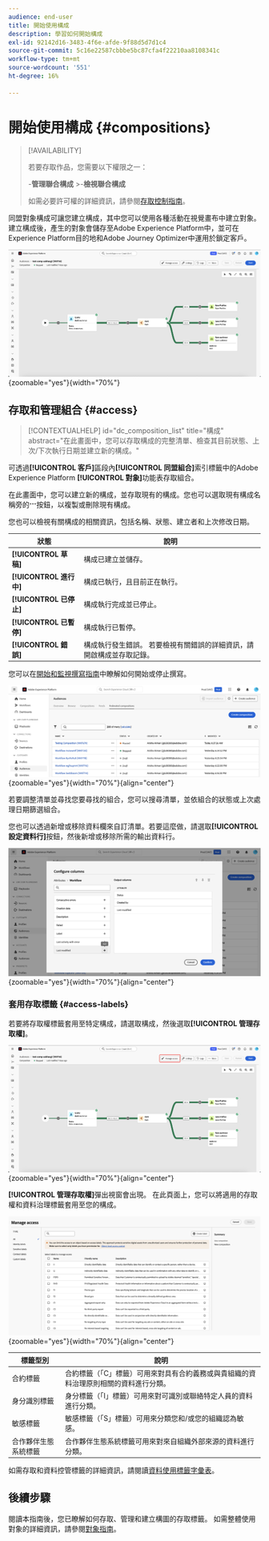 ```yaml
---
audience: end-user
title: 開始使用構成
description: 學習如何開始構成
exl-id: 92142d16-3483-4f6e-afde-9f88d5d7d1c4
source-git-commit: 5c16e22587cbbbe5bc87cfa4f22210aa8108341c
workflow-type: tm+mt
source-wordcount: '551'
ht-degree: 16%

---
```


# 開始使用構成 {#compositions}

>[!AVAILABILITY]
>
>若要存取作品，您需要以下權限之一：
>
>-**管理聯合構成**
>&#x200B;>-**檢視聯合構成**
>
>如需必要許可權的詳細資訊，請參閱[存取控制指南](/help/governance-privacy-security/access-control.md)。

同盟對象構成可讓您建立構成，其中您可以使用各種活動在視覺畫布中建立對象。 建立構成後，產生的對象會儲存至Adobe Experience Platform中，並可在Experience Platform目的地和Adobe Journey Optimizer中運用於鎖定客戶。

![範例構成工作流程顯示在同盟對象構成中。](assets/gs-compositions/composition-example.png){zoomable="yes"}{width="70%"}

## 存取和管理組合 {#access}

>[!CONTEXTUALHELP]
>id="dc_composition_list"
>title="構成"
>abstract="在此畫面中，您可以存取構成的完整清單、檢查其目前狀態、上次/下次執行日期並建立新的構成。"

可透過&#x200B;**[!UICONTROL 客戶]**&#x200B;區段內&#x200B;**[!UICONTROL 同盟組合]**&#x200B;索引標籤中的Adobe Experience Platform **[!UICONTROL 對象]**&#x200B;功能表存取組合。

在此畫面中，您可以建立新的構成，並存取現有的構成。您也可以選取現有構成名稱旁的![省略符號](/help/assets/icons/more.png)按鈕，以複製或刪除現有構成。

您也可以檢視有關構成的相關資訊，包括名稱、狀態、建立者和上次修改日期。

| 狀態 | 說明 |
| ------ | ----------- |
| **[!UICONTROL 草稿]** | 構成已建立並儲存。 |
| **[!UICONTROL 進行中]** | 構成已執行，且目前正在執行。 |
| **[!UICONTROL 已停止]** | 構成執行完成並已停止。 |
| **[!UICONTROL 已暫停]** | 構成執行已暫停。 |
| **[!UICONTROL 錯誤]** | 構成執行發生錯誤。 若要檢視有關錯誤的詳細資訊，請開啟構成並存取記錄。 |

您可以在[開始和監視撰寫指南](./start-monitor-composition.md)中瞭解如何開始或停止撰寫。

![顯示可用的組合清單。](assets/gs-compositions/compositions-list.png){zoomable="yes"}{width="70%"}{align="center"}

若要調整清單並尋找您要尋找的組合，您可以搜尋清單，並依組合的狀態或上次處理日期篩選組合。

您也可以透過新增或移除資料欄來自訂清單。若要這麼做，請選取&#x200B;**[!UICONTROL 設定資料行]**&#x200B;按鈕，然後新增或移除所需的輸出資料行。

![會顯示可新增至組合瀏覽頁面的可用欄清單。](assets/gs-compositions/compositions-columns.png){zoomable="yes"}{width="70%"}{align="center"}

### 套用存取標籤 {#access-labels}

若要將存取權標籤套用至特定構成，請選取構成，然後選取&#x200B;**[!UICONTROL 管理存取權]**。

![構成畫布中會醒目顯示[管理存取權]按鈕。](assets/gs-compositions/select-manage-access.png){zoomable="yes"}{width="70%"}{align="center"}

**[!UICONTROL 管理存取權]**&#x200B;彈出視窗會出現。 在此頁面上，您可以將適用的存取權和資料治理標籤套用至您的構成。

![顯示[管理存取權]彈出視窗。 這會顯示您可以套用至構成的所有可用標籤清單。](assets/gs-compositions/manage-access.png){zoomable="yes"}{width="70%"}{align="center"}

| 標籤型別 | 說明 |
| ---------- | ----------- |
| 合約標籤 | 合約標籤（「C」標籤）可用來對具有合約義務或與貴組織的資料治理原則相關的資料進行分類。 |
| 身分識別標籤 | 身分標籤（「I」標籤）可用來對可識別或聯絡特定人員的資料進行分類。 |
| 敏感標籤 | 敏感標籤（「S」標籤）可用來分類您和/或您的組織認為敏感。 |
| 合作夥伴生態系統標籤 | 合作夥伴生態系統標籤可用來對來自組織外部來源的資料進行分類。 |

如需存取和資料控管標籤的詳細資訊，請閱讀[資料使用標籤字彙表](https://experienceleague.adobe.com/zh-hant/docs/experience-platform/data-governance/labels/reference)。

## 後續步驟

閱讀本指南後，您已瞭解如何存取、管理和建立構圖的存取標籤。 如需整體使用對象的詳細資訊，請參閱[對象指南](../start/audiences.md)。
